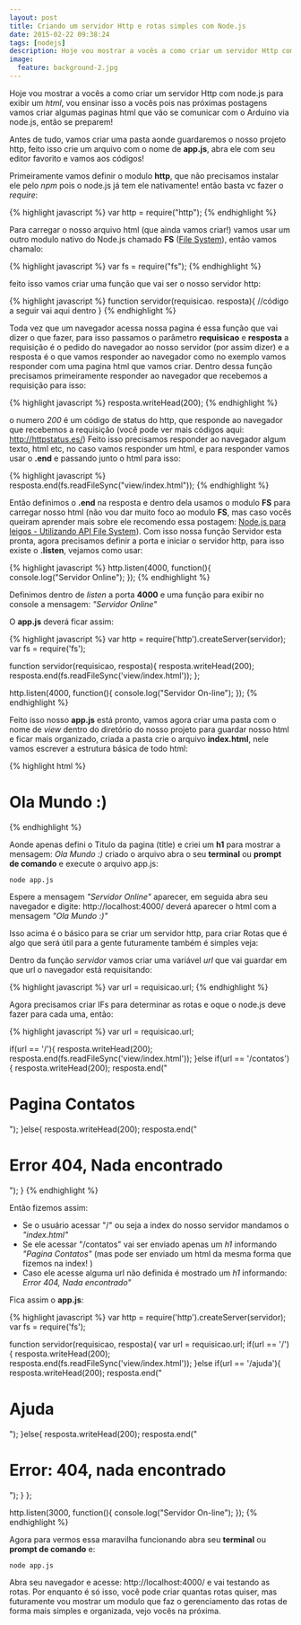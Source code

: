 ```yaml
---
layout: post
title: Criando um servidor Http e rotas simples com Node.js
date: 2015-02-22 09:38:24
tags: [nodejs]
description: Hoje vou mostrar a vocês a como criar um servidor Http com node.js para exibir um *html*, vou ensinar isso a vocês pois nas próximas postagens vamos criar algumas paginas html que vão se comunicar com o Arduino via node.js, então se preparem!
image:
  feature: background-2.jpg
---
```

Hoje vou mostrar a vocês a como criar um servidor Http com node.js para exibir um *html*, vou ensinar isso a vocês pois nas próximas postagens vamos criar algumas paginas html que vão se comunicar com o Arduino via node.js, então se preparem!

Antes de tudo, vamos criar uma pasta aonde guardaremos o nosso projeto http, feito isso crie um arquivo com o nome de **app.js**, abra ele com seu editor favorito e vamos aos códigos!

Primeiramente vamos definir o modulo **http**, que não precisamos instalar ele pelo *npm* pois o node.js já tem ele nativamente! então basta vc fazer o *require*:

{% highlight javascript %}
var http = require("http");
{% endhighlight %}

Para carregar o nosso arquivo html (que ainda vamos criar!) vamos usar um outro modulo nativo do Node.js chamado **FS** ([File System](http://nodejs.org/api/fs.html)), então vamos chamalo:

{% highlight javascript %}
var fs = require("fs");
{% endhighlight %}

feito isso vamos criar uma função que vai ser o nosso servidor http:

{% highlight javascript %}
function servidor(requisicao. resposta){
  //código a seguir vai aqui dentro
}
{% endhighlight %}

Toda vez que um navegador acessa nossa pagina é essa função que vai dizer o que fazer, para isso passamos o parâmetro **requisicao** e **resposta** a requisição é o pedido do navegador ao nosso servidor (por assim dizer) e a resposta é o que vamos responder ao navegador como no exemplo vamos responder com uma pagina html que vamos criar.
Dentro dessa função precisamos primeiramente responder ao navegador que recebemos a requisição para isso:

{% highlight javascript %}
resposta.writeHead(200);
{% endhighlight %}

o numero *200* é um código de status do http, que responde ao navegador que recebemos a requisição (você pode ver mais códigos aqui: http://httpstatus.es/)
Feito isso precisamos responder ao navegador algum texto, html etc, no caso vamos responder um html, e para responder vamos usar o **.end** e passando junto o html para isso:

{% highlight javascript %}
resposta.end(fs.readFileSync("view/index.html"));
{% endhighlight %}

Então definimos o **.end** na resposta e dentro dela usamos o modulo **FS** para carregar nosso html (não vou dar muito foco ao modulo **FS**, mas caso vocês queiram aprender mais sobre ele recomendo essa postagem: [Node.js para leigos - Utilizando API File System](http://udgwebdev.com/node-js-para-leigos-utilizando-api-file-system/)).
Com isso nossa função Servidor esta pronta, agora precisamos definir a porta e iniciar o servidor http, para isso existe o **.listen**, vejamos como usar:

{% highlight javascript %}
http.listen(4000, function(){
  console.log("Servidor Online");
});
{% endhighlight %}

Definimos dentro de *listen* a porta **4000** e uma função para exibir no console a mensagem: *"Servidor Online"*

O **app.js** deverá ficar assim:

{% highlight javascript %}
var http = require('http').createServer(servidor);
var fs = require('fs');

function servidor(requisicao, resposta){
    resposta.writeHead(200);
    resposta.end(fs.readFileSync('view/index.html'));
};

http.listen(4000, function(){
  console.log("Servidor On-line");
});
{% endhighlight %}

Feito isso nosso **app.js** está pronto, vamos agora criar uma pasta com o nome de *view* dentro do diretório do nosso projeto para guardar nosso html e ficar mais organizado, criada a pasta crie o arquivo **index.html**, nele vamos escrever a estrutura básica de todo html:

{% highlight html %}
<html>
  <head>
    <title>Ola Mundo</title>
  </head>
  <body>
    <h1>Ola Mundo :)</h1>
  </body>
</html>
{% endhighlight %}

Aonde apenas defini o Titulo da pagina (title) e criei um **h1** para mostrar a mensagem: *Ola Mundo :)* criado o arquivo abra o seu **terminal** ou **prompt de comando** e execute o arquivo app.js:

    node app.js

Espere a mensagem *"Servidor Online"* aparecer, em seguida abra seu navegador e digite: http://localhost:4000/ deverá aparecer o html com a mensagem *"Ola Mundo :)"*

Isso acima é o básico para se criar um servidor http, para criar Rotas que é algo que será útil para a gente futuramente também é simples veja:

Dentro da função *servidor* vamos criar uma variável *url* que vai guardar em que url o navegador está requisitando:

{% highlight javascript %}
var url = requisicao.url;
{% endhighlight %}

Agora precisamos criar IFs para determinar as rotas e oque o node.js deve fazer para cada uma, então:

{% highlight javascript %}
var url = requisicao.url;

if(url == '/'){
  resposta.writeHead(200);
  resposta.end(fs.readFileSync('view/index.html'));
}else if(url == '/contatos'){
  resposta.writeHead(200);
  resposta.end("<h1>Pagina Contatos</h1>");
}else{
	resposta.writeHead(200);
  resposta.end("<h1>Error 404, Nada encontrado</h1>");
}
{% endhighlight %}

Então fizemos assim:

 - Se o usuário acessar "/" ou seja a index do nosso servidor mandamos o *"index.html"*
 - Se ele acessar "/contatos" vai ser enviado apenas um *h1* informando *"Pagina Contatos"* (mas pode ser enviado um html da mesma forma que fizemos na index! )
 - Caso ele acesse alguma url não definida é mostrado um *h1* informando: *Error 404, Nada encontrado"*

Fica assim o **app.js**:

{% highlight javascript %}
var http = require('http').createServer(servidor);
var fs = require('fs');

function servidor(requisicao, resposta){
  var url = requisicao.url;
  if(url == '/'){
    resposta.writeHead(200);
    resposta.end(fs.readFileSync('view/index.html'));
  }else if(url == '/ajuda'){
    resposta.writeHead(200);
    resposta.end("<h1>Ajuda</h1>");
  }else{
    resposta.writeHead(200);
    resposta.end("<h1>Error: 404, nada encontrado</h1>");
  }
};

http.listen(3000, function(){
  console.log("Servidor On-line");
});
{% endhighlight %}

Agora para vermos essa maravilha funcionando abra seu **terminal** ou **prompt de comando** e:

    node app.js

Abra seu navegador e acesse: http://localhost:4000/ e vai testando as rotas.
Por enquanto é só isso, você pode criar quantas rotas quiser, mas futuramente vou mostrar um modulo que faz o gerenciamento das rotas de forma mais simples e organizada, vejo vocês na próxima.
